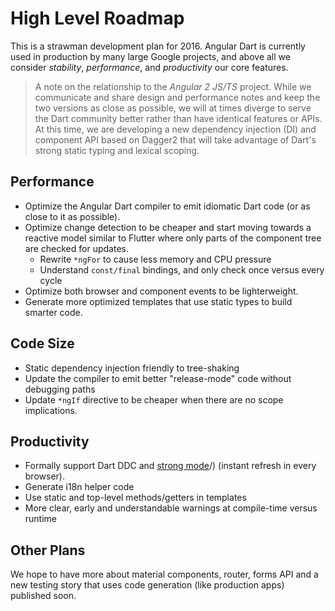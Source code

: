 # High Level Roadmap

This is a strawman development plan for 2016. Angular Dart is
currently used in production by many large Google projects, and above all we
consider *stability*, *performance*, and *productivity* our core features.

> A note on the relationship to the *Angular 2 JS/TS* project. While we
> communicate and share design and performance notes and keep the two versions
> as close as possible, we will at times diverge to serve the Dart community 
> better rather than have identical features or APIs. At this time, we are 
> developing a new dependency injection (DI) and component API based on Dagger2 
> that will take advantage of Dart's strong static typing and lexical scoping.

## Performance

- Optimize the Angular Dart compiler to emit idiomatic Dart code (or as close to
  it as possible).
- Optimize change detection to be cheaper and start moving towards a reactive
  model similar to Flutter where only parts of the component tree are
  checked for updates.
  - Rewrite `*ngFor` to cause less memory and CPU pressure
  - Understand `const/final` bindings, and only check once versus every cycle
- Optimize both browser and component events to be lighterweight.
- Generate more optimized templates that use static types to build smarter code.

## Code Size

- Static dependency injection friendly to tree-shaking
- Update the compiler to emit better "release-mode" code without debugging paths
- Update `*ngIf` directive to be cheaper when there are no scope implications.

## Productivity

- Formally support Dart DDC and [strong mode](https://github.com/dart-lang/dev_compiler/blob/master/STRONG_MODE.md)/)
  (instant refresh in every browser).
- Generate i18n helper code
- Use static and top-level methods/getters in templates
- More clear, early and understandable warnings at compile-time versus runtime

## Other Plans

We hope to have more about material components, router, forms API and a new
testing story that uses code generation (like production apps) published soon.
